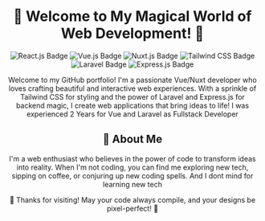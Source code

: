 <!-- Title and Header -->
<h1 align="center">🚀 Welcome to My Magical World of Web Development! 🚀</h1>

<!-- Badges -->
<p align="center">
  <img src="https://img.shields.io/badge/React.js-%2342b983.svg?&style=for-the-badge&logo=react.js&logoColor=white" alt="React.js Badge">
  <img src="https://img.shields.io/badge/Vue.js-%2342b983.svg?&style=for-the-badge&logo=vue.js&logoColor=white" alt="Vue.js Badge">
  <img src="https://img.shields.io/badge/Nuxt.js-%2F009688.svg?&style=for-the-badge&logo=nuxt.js&logoColor=white" alt="Nuxt.js Badge">
  <img src="https://img.shields.io/badge/Tailwind%20CSS-%2338B2AC.svg?&style=for-the-badge&logo=tailwind-css&logoColor=white" alt="Tailwind CSS Badge">
  <img src="https://img.shields.io/badge/Laravel-%23FF2D20.svg?&style=for-the-badge&logo=laravel&logoColor=white" alt="Laravel Badge">
  <img src="https://img.shields.io/badge/Express.js-%23404d59.svg?&style=for-the-badge&logo=express&logoColor=white" alt="Express.js Badge">
</p>

<!-- Project Description -->
<p align="center">
  Welcome to my GitHub portfolio! I'm a passionate Vue/Nuxt developer who loves crafting beautiful and interactive web experiences. With a sprinkle of Tailwind CSS for styling and the power of Laravel and Express.js for backend magic, I create web applications that bring ideas to life! I was experienced 2 Years for Vue and Laravel as Fullstack Developer
</p> 
<!-- Projects Section -->
<!-- <h2 align="center">🚀 Projects</h2>
<p align="center">
  Check out my latest projects where I've wielded the powers of Vue/Nuxt, Tailwind CSS, Laravel, and Express.js to create web magic!
</p> -->

<!-- Project Cards -->
<!-- <p align="center">
  <a href="https://github.com/yourusername/project1" target="_blank">
    <img src="project1-screenshot.jpg" alt="Project 1" width="300">
  </a>
  <a href="https://github.com/yourusername/project2" target="_blank">
    <img src="project2-screenshot.jpg" alt="Project 2" width="300">
  </a>
  <a href="https://github.com/yourusername/project3" target="_blank">
    <img src="project3-screenshot.jpg" alt="Project 3" width="300">
  </a>
</p> -->

<!-- Skills Section -->
<!-- <h2 align="center">🛠️ Skills</h2>

<p align="center">
  Here are some of the skills and technologies I'm proficient in:
</p> -->

<!-- Skills Badges -->
<!-- <p align="center">
  <img src="https://img.shields.io/badge/HTML5-%23E34F26.svg?&style=for-the-badge&logo=html5&logoColor=white" alt="HTML5 Badge">
  <img src="https://img.shields.io/badge/CSS3-%231572B6.svg?&style=for-the-badge&logo=css3&logoColor=white" alt="CSS3 Badge">
  <img src="https://img.shields.io/badge/JavaScript-%23F7DF1E.svg?&style=for-the-badge&logo=javascript&logoColor=black" alt="JavaScript Badge">
  <img src="https://img.shields.io/badge/PHP-%23777BB4.svg?&style=for-the-badge&logo=php&logoColor=white" alt="PHP Badge">
  <img src="https://img.shields.io/badge/Node.js-%23339933.svg?&style=for-the-badge&logo=node.js&logoColor=white" alt="Node.js Badge">
  <img src="https://img.shields.io/badge/MySQL-%234479A1.svg?&style=for-the-badge&logo=mysql&logoColor=white" alt="MySQL Badge">
</p> -->

<!-- About Me Section -->
<h2 align="center">🌱 About Me</h2>

<p align="center">
  I'm a web enthusiast who believes in the power of code to transform ideas into reality. When I'm not coding, you can find me exploring new tech, sipping on coffee, or conjuring up new coding spells. And I dont mind for learning new tech
</p> 
<!-- Footer -->
<p align="center">
  🌟 Thanks for visiting! May your code always compile, and your designs be pixel-perfect! 🌟
</p>
